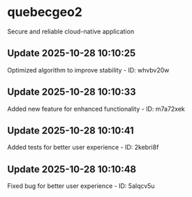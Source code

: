# quebecgeo2
Secure and reliable cloud-native application

## Update 2025-10-28 10:10:25
Optimized algorithm to improve stability - ID: whvbv20w


## Update 2025-10-28 10:10:33
Added new feature for enhanced functionality - ID: m7a72xek


## Update 2025-10-28 10:10:41
Added tests for better user experience - ID: 2kebri8f


## Update 2025-10-28 10:10:48
Fixed bug for better user experience - ID: 5alqcv5u

